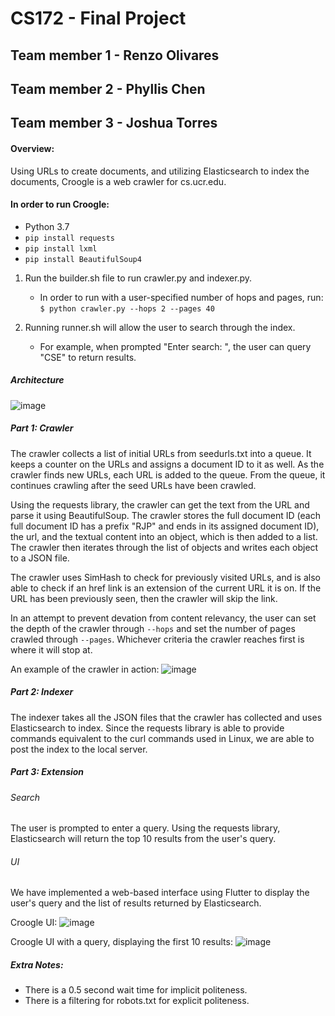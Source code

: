 # CS172 - Final Project

## Team member 1 - Renzo Olivares
## Team member 2 - Phyllis Chen
## Team member 3 - Joshua Torres

#### Overview: 
Using URLs to create documents, and utilizing Elasticsearch to index the documents, Croogle is a web crawler for cs.ucr.edu. 

#### In order to run Croogle:
- Python 3.7
- `pip install requests`
- `pip install lxml`
- `pip install BeautifulSoup4`

1. Run the builder.sh file to run crawler.py and indexer.py.
    * In order to run with a user-specified number of hops and pages, run: </br>
    `$ python crawler.py --hops 2 --pages 40`
    
2. Running runner.sh will allow the user to search through the index.
    * For example, when prompted "Enter search: ", the user can query "CSE" to return results.

##### Architecture
![image](https://user-images.githubusercontent.com/43655330/121763383-7d6a1c80-caf0-11eb-81c1-a2c684fa2f7d.png)

##### Part 1: Crawler
The crawler collects a list of initial URLs from seedurls.txt into a queue. It keeps a counter on the URLs and assigns a document ID to it as well. As the crawler finds new URLs, each URL is added to the queue. From the queue, it continues crawling after the seed URLs have been crawled. 

Using the requests library, the crawler can get the text from the URL and parse it using BeautifulSoup. The crawler stores the full document ID (each full document ID has a prefix "RJP" and ends in its assigned document ID), the url, and the textual content into an object, which is then added to a list. The crawler then iterates through the list of objects and writes each object to a JSON file.

The crawler uses SimHash to check for previously visited URLs, and is also able to check if an href link is an extension of the current URL it is on. If the URL has been previously seen, then the crawler will skip the link.

In an attempt to prevent devation from content relevancy, the user can set the depth of the crawler through `--hops` and set the number of pages crawled through `--pages`. Whichever criteria the crawler reaches first is where it will stop at.

An example of the crawler in action:
![image](https://user-images.githubusercontent.com/43655330/121762651-337f3780-caec-11eb-8ec1-c2e1ed02b50a.png)
##### Part 2: Indexer
The indexer takes all the JSON files that the crawler has collected and uses Elasticsearch to index. Since the requests library is able to provide commands equivalent to the curl commands used in Linux, we are able to post the index to the local server.

##### Part 3: Extension
###### Search
The user is prompted to enter a query. Using the requests library, Elasticsearch will return the top 10 results from the user's query.
###### UI
We have implemented a web-based interface using Flutter to display the user's query and the list of results returned by Elasticsearch.

Croogle UI:
![image](https://user-images.githubusercontent.com/43655330/121717413-fd16cd80-ca95-11eb-88e7-87fe88f11d26.png)

Croogle UI with a query, displaying the first 10 results:
![image](https://user-images.githubusercontent.com/43655330/121762447-df278800-caea-11eb-9ef5-e35273ced973.png)

##### Extra Notes:
* There is a 0.5 second wait time for implicit politeness.
* There is a filtering for robots.txt for explicit politeness.
